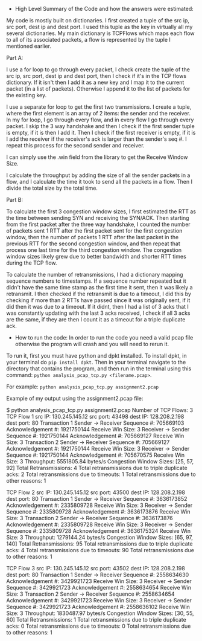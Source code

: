 - High Level Summary of the Code and how the answers were estimated:

My code is mostly built on dictionaries. I first created a tuple of the src ip, src port, dest ip and dest port. I used this tuple as the key in virtually all my several dictionaries. My main dictionary is TCPFlows which maps each flow to all of its associated packets, a flow is represented by the tuple I mentioned earlier. 

Part A:

I use a for loop to go through every packet, I check create the tuple of the src ip, src port, dest ip and dest port, then I check if it's in the TCP flows dictionary. If it isn't then I add it as a new key and I map it to the current packet (in a list of packets). Otherwise I append it to the list of packets for the existing key. 

I use a separate for loop to get the first two transmissions. I create a tuple, where the first element is an array of 2 items: the sender and the receiver. In my for loop, I go through every flow, and in every flow I go through every packet. I skip the 3 way handshake and then I check if the first sender tuple is empty, if it is then I add it. Then I check if the first receiver is empty, if it is I add the receiver if the receiver's ack is larger than the sender's seq #. I repeat this process for the second sender and receiver. 

I can simply use the .win field from the library to get the Receive Window Size.

I calculate the throughput by adding the size of all the sender packets in a flow, and I calculate the time it took to send all the packets in a flow. Then I divide the total size by the total time.

Part B:

To calculate the first 3 congestion window sizes, I first estimated the RTT as the time between sending SYN and receiving the SYN/ACK. Then starting from the first packet after the three way handshake, I counted the number of packets sent 1 RTT after the first packet sent for the first congestion window, then the number of packets 1 RTT after the last packet in the previous RTT for the second congestion window, and then repeat that process one last time for the third congestion window. The congestion window sizes likely grew due to better bandwidth and shorter RTT times during the TCP flow.

To calculate the number of retransmissions, I had a dictionary mapping sequence numbers to timestamps. If a sequence number repeated but it didn't have the same time stamp as the first time it sent, then it was likely a retransmit. I then checked if the retransmit is due to a timeout, I did this by checking if more than 2 RTTs have passed since it was originally sent, if it did then it was due to a timeout. If it didnt, then I had a list of 3 acks that I was constantly updating with the last 3 acks received, I check if all 3 acks are the same, if they are then I count it as a timeout for a triple duplicate ack. 

- How to run the code:
In order to run the code you need a valid pcap file otherwise the program will crash and you will need to rerun it.

To run it, first you must have python and dpkt installed. To install dpkt, in your terminal do `pip install dpkt`. Then in your terminal navigate to the directory that contains the program, and then run in the terminal using this command: `python analysis_pcap_tcp.py <filename.pcap>`.

For example: `python analysis_pcap_tcp.py assignment2.pcap`

Example of my output using the assignment2.pcap file:

$ python analysis_pcap_tcp.py assignment2.pcap
Number of TCP Flows: 3
TCP Flow 1
src IP: 130.245.145.12  src port: 43498 dest IP: 128.208.2.198  dest port: 80
Transaction 1
        Sender -> Receiver       Sequence #: 705669103   Acknowledgement #: 1921750144   Receive Win Size: 3
        Receiver -> Sender       Sequence #: 1921750144  Acknowledgement #: 705669127    Receive Win Size: 3
Transaction 2
        Sender -> Receiver       Sequence #: 705669127   Acknowledgement #: 1921750144   Receive Win Size: 3
        Receiver -> Sender       Sequence #: 1921750144  Acknowledgement #: 705670575    Receive Win Size: 3
Throughput: 5551805.84 bytes/s
Congestion Window Sizes: [25, 57, 92]
Total Retransmissions: 4
        Total retransmissions due to triple duplicate acks: 2
        Total retransmissions due to timeouts: 1
        Total retransmissions due to other reasons: 1

TCP Flow 2
src IP: 130.245.145.12  src port: 43500 dest IP: 128.208.2.198  dest port: 80
Transaction 1
        Sender -> Receiver       Sequence #: 3636173852  Acknowledgement #: 2335809728   Receive Win Size: 3
        Receiver -> Sender       Sequence #: 2335809728  Acknowledgement #: 3636173876   Receive Win Size: 3
Transaction 2
        Sender -> Receiver       Sequence #: 3636173876  Acknowledgement #: 2335809728   Receive Win Size: 3
        Receiver -> Sender       Sequence #: 2335809728  Acknowledgement #: 3636175324   Receive Win Size: 3
Throughput: 1279144.24 bytes/s
Congestion Window Sizes: [65, 97, 140]
Total Retransmissions: 95
        Total retransmissions due to triple duplicate acks: 4
        Total retransmissions due to timeouts: 90
        Total retransmissions due to other reasons: 1

TCP Flow 3
src IP: 130.245.145.12  src port: 43502 dest IP: 128.208.2.198  dest port: 80
Transaction 1
        Sender -> Receiver       Sequence #: 2558634630  Acknowledgement #: 3429921723   Receive Win Size: 3
        Receiver -> Sender       Sequence #: 3429921723  Acknowledgement #: 2558634654   Receive Win Size: 3
Transaction 2
        Sender -> Receiver       Sequence #: 2558634654  Acknowledgement #: 3429921723   Receive Win Size: 3
        Receiver -> Sender       Sequence #: 3429921723  Acknowledgement #: 2558636102   Receive Win Size: 3
Throughput: 1830487.97 bytes/s
Congestion Window Sizes: [30, 55, 60]
Total Retransmissions: 1
        Total retransmissions due to triple duplicate acks: 0
        Total retransmissions due to timeouts: 0
        Total retransmissions due to other reasons: 1
